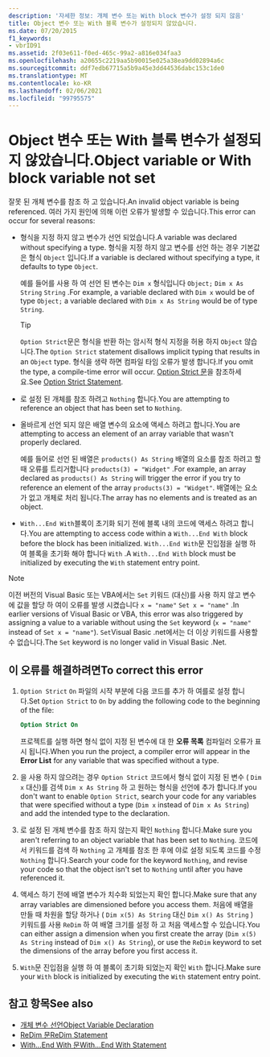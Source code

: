 ```yaml
---
description: '자세한 정보: 개체 변수 또는 With block 변수가 설정 되지 않음'
title: Object 변수 또는 With 블록 변수가 설정되지 않았습니다.
ms.date: 07/20/2015
f1_keywords:
- vbrID91
ms.assetid: 2f03e611-f0ed-465c-99a2-a816e034faa3
ms.openlocfilehash: a20655c2219aa5b90015e025a38ea9dd02894a6c
ms.sourcegitcommit: ddf7edb67715a5b9a45e3dd44536dabc153c1de0
ms.translationtype: MT
ms.contentlocale: ko-KR
ms.lasthandoff: 02/06/2021
ms.locfileid: "99795575"
---
```

# <a name="object-variable-or-with-block-variable-not-set"></a><span data-ttu-id="b7384-103">Object 변수 또는 With 블록 변수가 설정되지 않았습니다.</span><span class="sxs-lookup"><span data-stu-id="b7384-103">Object variable or With block variable not set</span></span>

<span data-ttu-id="b7384-104">잘못 된 개체 변수를 참조 하 고 있습니다.</span><span class="sxs-lookup"><span data-stu-id="b7384-104">An invalid object variable is being referenced.</span></span> <span data-ttu-id="b7384-105">여러 가지 원인에 의해 이런 오류가 발생할 수 있습니다.</span><span class="sxs-lookup"><span data-stu-id="b7384-105">This error can occur for several reasons:</span></span>

- <span data-ttu-id="b7384-106">형식을 지정 하지 않고 변수가 선언 되었습니다.</span><span class="sxs-lookup"><span data-stu-id="b7384-106">A variable was declared without specifying a type.</span></span> <span data-ttu-id="b7384-107">형식을 지정 하지 않고 변수를 선언 하는 경우 기본값은 형식 `Object` 입니다.</span><span class="sxs-lookup"><span data-stu-id="b7384-107">If a variable is declared without specifying a type, it defaults to type `Object`.</span></span>

    <span data-ttu-id="b7384-108">예를 들어를 사용 하 여 선언 된 변수는 `Dim x` 형식입니다 `Object;` `Dim x As String` `String` .</span><span class="sxs-lookup"><span data-stu-id="b7384-108">For example, a variable declared with `Dim x` would be of type `Object;` a variable declared with `Dim x As String` would be of type `String`.</span></span>

    > [!TIP]
    > <span data-ttu-id="b7384-109">`Option Strict`문은 형식을 반환 하는 암시적 형식 지정을 허용 하지 `Object` 않습니다.</span><span class="sxs-lookup"><span data-stu-id="b7384-109">The `Option Strict` statement disallows implicit typing that results in an `Object` type.</span></span> <span data-ttu-id="b7384-110">형식을 생략 하면 컴파일 타임 오류가 발생 합니다.</span><span class="sxs-lookup"><span data-stu-id="b7384-110">If you omit the type, a compile-time error will occur.</span></span> <span data-ttu-id="b7384-111">[Option Strict 문](../statements/option-strict-statement.md)을 참조하세요.</span><span class="sxs-lookup"><span data-stu-id="b7384-111">See [Option Strict Statement](../statements/option-strict-statement.md).</span></span>

- <span data-ttu-id="b7384-112">로 설정 된 개체를 참조 하려고 `Nothing` 합니다.</span><span class="sxs-lookup"><span data-stu-id="b7384-112">You are attempting to reference an object that has been set to `Nothing`.</span></span>

- <span data-ttu-id="b7384-113">올바르게 선언 되지 않은 배열 변수의 요소에 액세스 하려고 합니다.</span><span class="sxs-lookup"><span data-stu-id="b7384-113">You are attempting to access an element of an array variable that wasn't properly declared.</span></span>

    <span data-ttu-id="b7384-114">예를 들어로 선언 된 배열은 `products() As String` 배열의 요소를 참조 하려고 할 때 오류를 트리거합니다 `products(3) = "Widget"` .</span><span class="sxs-lookup"><span data-stu-id="b7384-114">For example, an array declared as `products() As String` will trigger the error if you try to reference an element of the array `products(3) = "Widget"`.</span></span> <span data-ttu-id="b7384-115">배열에는 요소가 없고 개체로 처리 됩니다.</span><span class="sxs-lookup"><span data-stu-id="b7384-115">The array has no elements and is treated as an object.</span></span>

- <span data-ttu-id="b7384-116">`With...End With`블록이 초기화 되기 전에 블록 내의 코드에 액세스 하려고 합니다.</span><span class="sxs-lookup"><span data-stu-id="b7384-116">You are attempting to access code within a `With...End With` block before the block has been initialized.</span></span>   <span data-ttu-id="b7384-117">`With...End With`문 진입점을 실행 하 여 블록을 초기화 해야 합니다 `With` .</span><span class="sxs-lookup"><span data-stu-id="b7384-117">A `With...End With` block must be initialized by executing the `With` statement entry point.</span></span>

> [!NOTE]
> <span data-ttu-id="b7384-118">이전 버전의 Visual Basic 또는 VBA에서는 `Set` 키워드 (대신)를 사용 하지 않고 변수에 값을 할당 하 여이 오류를 발생 시켰습니다 `x = "name"` `Set x = "name"` .</span><span class="sxs-lookup"><span data-stu-id="b7384-118">In earlier versions of Visual Basic or VBA, this error was also triggered by assigning a value to a variable without using the `Set` keyword (`x = "name"` instead of `Set x = "name"`).</span></span> <span data-ttu-id="b7384-119">`Set`Visual Basic .net에서는 더 이상 키워드를 사용할 수 없습니다.</span><span class="sxs-lookup"><span data-stu-id="b7384-119">The `Set` keyword is no longer valid in Visual Basic .Net.</span></span>

## <a name="to-correct-this-error"></a><span data-ttu-id="b7384-120">이 오류를 해결하려면</span><span class="sxs-lookup"><span data-stu-id="b7384-120">To correct this error</span></span>

1. <span data-ttu-id="b7384-121">`Option Strict` `On` 파일의 시작 부분에 다음 코드를 추가 하 여를로 설정 합니다.</span><span class="sxs-lookup"><span data-stu-id="b7384-121">Set `Option Strict` to `On` by adding the following code to the beginning of the file:</span></span>

    ```vb
    Option Strict On
    ```

    <span data-ttu-id="b7384-122">프로젝트를 실행 하면 형식 없이 지정 된 변수에 대 한 **오류 목록** 컴파일러 오류가 표시 됩니다.</span><span class="sxs-lookup"><span data-stu-id="b7384-122">When you run the project, a compiler error will appear in the **Error List** for any variable that was specified without a type.</span></span>

2. <span data-ttu-id="b7384-123">을 사용 하지 않으려는 경우 `Option Strict` 코드에서 형식 없이 지정 된 변수 ( `Dim x` 대신)를 검색 `Dim x As String` 하 고 원하는 형식을 선언에 추가 합니다.</span><span class="sxs-lookup"><span data-stu-id="b7384-123">If you don't want to enable `Option Strict`, search your code for any variables that were specified without a type (`Dim x` instead of `Dim x As String`) and add the intended type to the declaration.</span></span>

3. <span data-ttu-id="b7384-124">로 설정 된 개체 변수를 참조 하지 않는지 확인 `Nothing` 합니다.</span><span class="sxs-lookup"><span data-stu-id="b7384-124">Make sure you aren't referring to  an object variable that has been set to `Nothing`.</span></span>  <span data-ttu-id="b7384-125">코드에서 키워드를 검색 하 `Nothing` 고 개체를 참조 한 후에 야로 설정 되도록 코드를 수정 `Nothing` 합니다.</span><span class="sxs-lookup"><span data-stu-id="b7384-125">Search your code for the keyword `Nothing`, and revise your code so that the object isn't set to `Nothing` until after you have referenced it.</span></span>

4. <span data-ttu-id="b7384-126">액세스 하기 전에 배열 변수가 치수화 되었는지 확인 합니다.</span><span class="sxs-lookup"><span data-stu-id="b7384-126">Make sure that any array  variables are dimensioned before you access them.</span></span> <span data-ttu-id="b7384-127">처음에 배열을 만들 때 차원을 할당 하거나 ( `Dim x(5) As String` 대신 `Dim x() As String` ) 키워드를 사용 `ReDim` 하 여 배열 크기를 설정 하 고 처음 액세스할 수 있습니다.</span><span class="sxs-lookup"><span data-stu-id="b7384-127">You can either assign a dimension when you first create the array (`Dim x(5) As String` instead of `Dim x() As String`), or use the `ReDim` keyword to set the dimensions of the array before you first access it.</span></span>

5. <span data-ttu-id="b7384-128">`With`문 진입점을 실행 하 여 블록이 초기화 되었는지 확인 `With` 합니다.</span><span class="sxs-lookup"><span data-stu-id="b7384-128">Make sure your `With` block is initialized by executing the `With` statement entry point.</span></span>

## <a name="see-also"></a><span data-ttu-id="b7384-129">참고 항목</span><span class="sxs-lookup"><span data-stu-id="b7384-129">See also</span></span>

- [<span data-ttu-id="b7384-130">개체 변수 선언</span><span class="sxs-lookup"><span data-stu-id="b7384-130">Object Variable Declaration</span></span>](../../programming-guide/language-features/variables/object-variable-declaration.md)
- [<span data-ttu-id="b7384-131">ReDim 문</span><span class="sxs-lookup"><span data-stu-id="b7384-131">ReDim Statement</span></span>](../statements/redim-statement.md)
- [<span data-ttu-id="b7384-132">With...End With 문</span><span class="sxs-lookup"><span data-stu-id="b7384-132">With...End With Statement</span></span>](../statements/with-end-with-statement.md)
